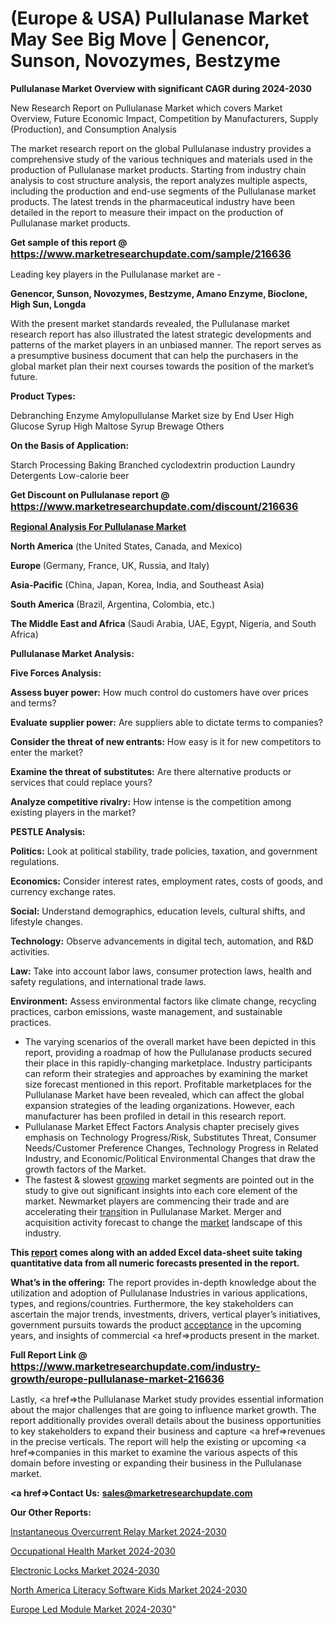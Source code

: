 # (Europe & USA) Pullulanase Market May See Big Move | Genencor, Sunson, Novozymes, Bestzyme

<strong>Pullulanase Market Overview with significant CAGR during 2024-2030</strong>

New Research Report on Pullulanase Market which covers Market Overview, Future Economic Impact, Competition by Manufacturers, Supply (Production), and Consumption Analysis

The market research report on the global Pullulanase industry provides a comprehensive study of the various techniques and materials used in the production of Pullulanase market products. Starting from industry chain analysis to cost structure analysis, the report analyzes multiple aspects, including the production and end-use segments of the Pullulanase market products. The latest trends in the pharmaceutical industry have been detailed in the report to measure their impact on the production of Pullulanase market products.

<strong>Get sample of this report @ <a href=https://www.marketresearchupdate.com/sample/216636><font size=3 color=#0000ff>https://www.marketresearchupdate.com/sample/216636</font></a></strong>

Leading key players in the Pullulanase market are -

<strong>Genencor, Sunson, Novozymes, Bestzyme, Amano Enzyme, Bioclone, High Sun, Longda</strong>

With the present market standards revealed, the Pullulanase market research report has also illustrated the latest strategic developments and patterns of the market players in an unbiased manner. The report serves as a presumptive business document that can help the purchasers in the global market plan their next courses towards the position of the market’s future.

<strong>Product Types:</strong>

Debranching Enzyme
Amylopullulanse
Market size by End User
High Glucose Syrup
High Maltose Syrup
Brewage
Others

<strong>On the Basis of Application:</strong>

Starch Processing
Baking
Branched cyclodextrin production
Laundry Detergents
Low-calorie beer

<strong>Get Discount on Pullulanase report @ <a href=https://www.marketresearchupdate.com/discount/216636><font size=3 color=#0000ff>https://www.marketresearchupdate.com/discount/216636</font></a></strong>

<strong><u><b>Regional Analysis For Pullulanase Market</b></u></strong>

<strong><b>North America</b></strong> (the United States, Canada, and Mexico)

<strong><b>Europe </b></strong>(Germany, France, UK, Russia, and Italy)

<strong><b>Asia-Pacific</b></strong> (China, Japan, Korea, India, and Southeast Asia)

<strong><b>South America</b></strong> (Brazil, Argentina, Colombia, etc.)

<strong><b>The Middle East and Africa</b></strong> (Saudi Arabia, UAE, Egypt, Nigeria, and South Africa)

<strong>Pullulanase Market Analysis:</strong>

<strong>Five Forces Analysis:</strong>

<strong>Assess buyer power:</strong> How much control do customers have over prices and terms?

<strong>Evaluate supplier power:</strong> Are suppliers able to dictate terms to companies?

<strong>Consider the threat of new entrants:</strong> How easy is it for new competitors to enter the market?

<strong>Examine the threat of substitutes:</strong> Are there alternative products or services that could replace yours?

<strong>Analyze competitive rivalry:</strong> How intense is the competition among existing players in the market?

<strong>PESTLE Analysis:</strong>

<strong>Politics:</strong> Look at political stability, trade policies, taxation, and government regulations.

<strong>Economics:</strong> Consider interest rates, employment rates, costs of goods, and currency exchange rates.

<strong>Social:</strong> Understand demographics, education levels, cultural shifts, and lifestyle changes.

<strong>Technology:</strong> Observe advancements in digital tech, automation, and R&D activities.

<strong>Law:</strong> Take into account labor laws, consumer protection laws, health and safety regulations, and international trade laws.

<strong>Environment:</strong> Assess environmental factors like climate change, recycling practices, carbon emissions, waste management, and sustainable practices.

<ul>
  <li>The varying scenarios of the overall market have been depicted in this report, providing a roadmap of how the Pullulanase products secured their place in this rapidly-changing marketplace. Industry participants can reform their strategies and approaches by examining the market size forecast mentioned in this report. Profitable marketplaces for the Pullulanase Market have been revealed, which can affect the global expansion strategies of the leading organizations. However, each manufacturer has been profiled in detail in this research report.</li>
  <li>Pullulanase Market Effect Factors Analysis chapter precisely gives emphasis on Technology Progress/Risk, Substitutes Threat, Consumer Needs/Customer Preference Changes, Technology Progress in Related Industry, and Economic/Political Environmental Changes that draw the growth factors of the Market.</li>
  <li>The fastest &amp; slowest <a href=ASDF991299>growing</a> market segments are pointed out in the study to give out significant insights into each core element of the market. Newmarket players are commencing their trade and are accelerating their <a href=>trans</a>ition in Pullulanase Market. Merger and acquisition activity forecast to change the <a href=>market</a> landscape of this industry.</li>
</ul>
<strong>This <a href=>report</a> comes along with an added Excel data-sheet suite taking quantitative data from all numeric forecasts presented in the report.</strong>

<strong>What’s in the offering:</strong> The report provides in-depth knowledge about the utilization and adoption of Pullulanase Industries in various applications, types, and regions/countries. Furthermore, the key stakeholders can ascertain the major trends, investments, drivers, vertical player’s initiatives, government pursuits towards the product <a href=ASDF881288>acceptance</a> in the upcoming years, and insights of commercial <a href=>products</a> present in the market.

<strong>Full Report Link @ <a href=https://www.marketresearchupdate.com/industry-growth/europe-pullulanase-market-216636><font size=3 color=#0000ff>https://www.marketresearchupdate.com/industry-growth/europe-pullulanase-market-216636</font></a></strong>

Lastly, <a href=>the</a> Pullulanase Market study provides essential information about the major challenges that are going to influence market growth. The report additionally provides overall details about the business opportunities to key stakeholders to expand their business and capture <a href=>revenues</a> in the precise verticals. The report will help the existing or upcoming <a href=>companies</a> in this market to examine the various aspects of this domain before investing or expanding their business in the Pullulanase market.

<strong><a href=><strong>Contact Us:</strong></a></strong>
<strong>sales@marketresearchupdate.com</strong>

<strong>Our Other Reports:</strong>

<a href=https://www.linkedin.com/pulse/instantaneous-overcurrent-relay-market-analysis>Instantaneous Overcurrent Relay Market 2024-2030</a>

<a href=https://www.linkedin.com/pulse/occupational-health-market-2023-analysis-growth>Occupational Health Market 2024-2030</a>

<a href=https://www.linkedin.com/pulse/electronic-locks-market-outlooks-2023-size>Electronic Locks Market 2024-2030</a>

<a href=https://www.linkedin.com/pulse/north-america-literacy-software-kids-market-advancing-nlcjf/>North America Literacy Software Kids Market 2024-2030</a>

<a href=https://www.linkedin.com/pulse/europe-led-module-market-research-report-2023-current-4irmc/>Europe Led Module Market 2024-2030</a>"
